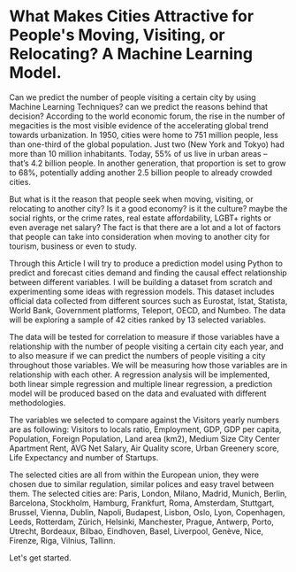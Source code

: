 # What Makes Cities Attractive for People's Moving, Visiting, or Relocating? A Machine Learning Model.

Can we predict the number of people visiting a certain city by using Machine Learning Techniques? can we predict the reasons behind that decision? According to the world economic forum, the rise in the number of megacities is the most visible evidence of the accelerating global trend towards urbanization. In 1950, cities were home to 751 million people, less than one-third of the global population. Just two (New York and Tokyo) had more than 10 million inhabitants. Today, 55% of us live in urban areas – that’s 4.2 billion people. In another generation, that proportion is set to grow to 68%, potentially adding another 2.5 billion people to already crowded cities.

But what is it the reason that people seek when moving, visiting, or relocating to another city? Is it a good economy? is it the culture? maybe the social rights, or the crime rates, real estate affordability, LGBT+ rights or even average net salary? The fact is that there are a lot and a lot of factors that people can take into consideration when moving to another city for tourism, business or even to study.

Through this Article I will try to produce a prediction model using Python to predict and forecast cities demand and finding the causal effect relationship between different variables. I will be building a dataset from scratch and experimenting some ideas with regression models. This dataset includes official data collected from different sources such as Eurostat, Istat, Statista, World Bank, Government platforms, Teleport, OECD, and Numbeo. The data will be exploring a sample of 42 cities ranked by 13 selected variables.

The data will be tested for correlation to measure if those variables have a relationship with the number of people visiting a certain city each year, and to also measure if we can predict the numbers of people visiting a city throughout those variables. We will be measuring how those variables are in relationship with each other. A regression analysis will be implemented, both linear simple regression and multiple linear regression, a prediction model will be produced based on the data and evaluated with different methodologies.

The variables we selected to compare against the Visitors yearly numbers are as following: Visitors to locals ratio, Employment, GDP, GDP per capita, Population, Foreign Population, Land area (km2), Medium Size City Center Apartment Rent, AVG Net Salary, Air Quality score, Urban Greenery score, Life Expectancy and number of Startups.

The selected cities are all from within the European union, they were chosen due to similar regulation, similar polices and easy travel between them. The selected cities are: Paris, London, Milano, Madrid, Munich, Berlin, Barcelona, Stockholm, Hamburg, Frankfurt, Roma, Amsterdam, Stuttgart, Brussel, Vienna, Dublin, Napoli, Budapest, Lisbon, Oslo, Lyon, Copenhagen, Leeds, Rotterdam, Zürich, Helsinki, Manchester, Prague, Antwerp, Porto, Utrecht, Bordeaux, Bilbao, Eindhoven, Basel, Liverpool, Genève, Nice, Firenze, Riga, Vilnius, Tallinn.

Let's get started.
